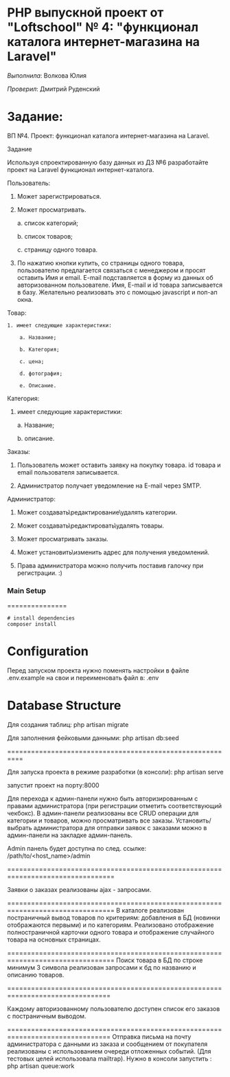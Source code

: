 PHP выпускной проект от "Loftschool" № 4: "функционал каталога интернет-магазина на Laravel"
================================================================================

*Выполнила*:  Волкова Юлия

*Проверил*: Дмитрий Руденский

Задание:
========

ВП №4. Проект: функционал каталога интернет-магазина на Laravel.
 
Задание 
 
 Используя спроектированную базу данных из ДЗ №6 разработайте проект на Laravel
 функционал интернет-каталога.
 
 Пользователь:
 
 1. Может зарегистрироваться.
 
 2. Может просматривать.
 
    a. список категорий;
    
    b. список товаров;
    
    c. страницу одного товара.
    
 3. По нажатию кнопки купить, со страницы одного товара, пользователю
 предлагается связаться с менеджером и просят оставить Имя и email. E-mail
 подставляется в форму из данных об авторизованном пользователе. Имя,
 E-mail и id товара записывается в базу. Желательно реализовать это с
 помощью javascript и поп-ап окна.
 
 Товар:
 
    1. имеет следующие характеристики:
    
        a. Название;
        
        b. Категория;
        
        c. цена;
        
        d. фотография;
        
        e. Описание.
        
 Категория:
 
 1. имеет следующие характеристики:
 
    a. Название;
    
    b. описание.
    
 Заказы:
 
 1. Пользователь может оставить заявку на покупку товара. id товара и email
 пользователя записывается.
 
 2. Администратор получает уведомление на E-mail через SMTP.
 
 Администратор:
 
 1. Может создавать\редактирование\удалять категории.
 
 2. Может создавать\редактировать\удалять товары.
 
 3. Может просматривать заказы.
 
 4. Может установить\изменить адрес для получения уведомлений.
 
 5. Права администратора можно получить поставив галочку при регистрации. :)


### Main Setup
===============

``` console
# install dependencies
composer install
```

Configuration
=============

Перед запуском проекта нужно поменять настройки в файле .env.example на свои и переименовать файл
в: .env


Database Structure
=================

Для создания таблиц: php artisan migrate

Для заполнения фейковыми данными: php artisan db:seed

==========================================================

Для запуска проекта в режиме разработки (в консоли): php artisan serve

запустит проект на порту:8000

Для перехода к админ-панели нужно быть авторизированным с правами администратора
(при регистрации отметить соответствующий чекбокс). В админ-панели реализованы
все CRUD операции для категории и товаров, можно просматривать все заказы.
Установить/выбрать администратора для отправки заявок с заказами можно в админ-панели
на закладке админ-панель.

Admin панель будет доступна по след. ссылке: /path/to/<host_name>/admin

=================================================================================

Заявки о заказах реализованы ajax - запросами.

=================================================================================
В каталоге реализован постраничный вывод товаров по критериям: добавления в БД
(новинки отображаются первыми) и по категориям. Реализовано отображение полностраничной
карточки одного товара и отображение случайного товара на основных страницах.

=================================================================================
Поиск товара в БД по строке минимум 3 символа реализован запросами к бд по названию и описанию
товаров. 

================================================================================

Каждому авторизованному пользователю доступен список его заказов с постраничным выводом.

================================================================================
Отправка письма на почту администратора с данными из заказа и сообщением от покупателя
реализованы с использованием очереди отложенных событий. (Для тестовых целей использовала
mailtrap). Нужно в консоли запустить : php artisan queue:work


